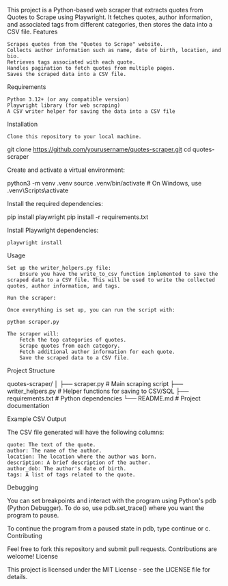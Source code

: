 This project is a Python-based web scraper that extracts quotes from Quotes to Scrape using Playwright. It fetches quotes, author information, and associated tags from different categories, then stores the data into a CSV file.
Features

    Scrapes quotes from the "Quotes to Scrape" website.
    Collects author information such as name, date of birth, location, and bio.
    Retrieves tags associated with each quote.
    Handles pagination to fetch quotes from multiple pages.
    Saves the scraped data into a CSV file.

Requirements

    Python 3.12+ (or any compatible version)
    Playwright library (for web scraping)
    A CSV writer helper for saving the data into a CSV file

Installation

    Clone this repository to your local machine.

git clone https://github.com/yourusername/quotes-scraper.git
cd quotes-scraper

Create and activate a virtual environment:

python3 -m venv .venv
source .venv/bin/activate  # On Windows, use .venv\Scripts\activate

Install the required dependencies:

pip install playwright
pip install -r requirements.txt

Install Playwright dependencies:

    playwright install

Usage

    Set up the writer_helpers.py file:
        Ensure you have the write_to_csv function implemented to save the scraped data to a CSV file. This will be used to write the collected quotes, author information, and tags.

    Run the scraper:

    Once everything is set up, you can run the script with:

    python scraper.py

    The scraper will:
        Fetch the top categories of quotes.
        Scrape quotes from each category.
        Fetch additional author information for each quote.
        Save the scraped data to a CSV file.

Project Structure

quotes-scraper/
│
├── scraper.py            # Main scraping script
├── writer_helpers.py     # Helper functions for saving to CSV/SQL
├── requirements.txt      # Python dependencies
└── README.md             # Project documentation

Example CSV Output

The CSV file generated will have the following columns:

    quote: The text of the quote.
    author: The name of the author.
    location: The location where the author was born.
    description: A brief description of the author.
    author_dob: The author's date of birth.
    tags: A list of tags related to the quote.

Debugging

You can set breakpoints and interact with the program using Python's pdb (Python Debugger). To do so, use pdb.set_trace() where you want the program to pause.

To continue the program from a paused state in pdb, type continue or c.
Contributing

Feel free to fork this repository and submit pull requests. Contributions are welcome!
License

This project is licensed under the MIT License - see the LICENSE file for details.
